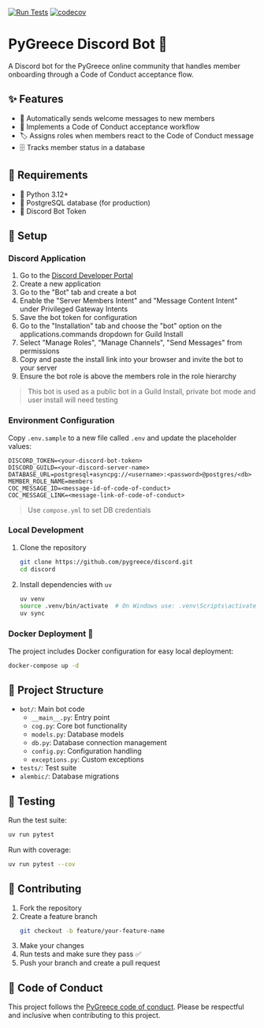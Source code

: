 [![Run Tests](https://github.com/pygreece/discord/actions/workflows/test.yml/badge.svg)](https://github.com/pygreece/discord/actions/workflows/test.yml)
[![codecov](https://codecov.io/github/pygreece/discord/graph/badge.svg?token=TRIHAIZE7D)](https://codecov.io/github/pygreece/discord)

# PyGreece Discord Bot 🤖

A Discord bot for the PyGreece online community that handles member onboarding through a Code of Conduct acceptance flow.

## ✨ Features

- 👋 Automatically sends welcome messages to new members
- 📜 Implements a Code of Conduct acceptance workflow
- 🏷️ Assigns roles when members react to the Code of Conduct message
- 🗄️ Tracks member status in a database

## 🔧 Requirements

- 🐍 Python 3.12+
- 🐘 PostgreSQL database (for production)
- 🔑 Discord Bot Token

## 🚀 Setup

### Discord Application

1. Go to the [Discord Developer Portal](https://discord.com/developers/applications)
2. Create a new application
3. Go to the "Bot" tab and create a bot
4. Enable the "Server Members Intent" and "Message Content Intent" under Privileged Gateway Intents
5. Save the bot token for configuration
6. Go to the "Installation" tab and choose the "bot" option on the applications.commands dropdown for Guild Install
7. Select "Manage Roles", "Manage Channels", "Send Messages" from permissions
8. Copy and paste the install link into your browser and invite the bot to your server
9. Ensure the bot role is above the members role in the role hierarchy

> This bot is used as a public bot in a Guild Install, private bot mode and user install will need testing

### Environment Configuration

Copy `.env.sample` to a new file called `.env` and update the placeholder values:
   ```
   DISCORD_TOKEN=<your-discord-bot-token>
   DISCORD_GUILD=<your-discord-server-name>
   DATABASE_URL=postgresql+asyncpg://<username>:<password>@postgres/<db>
   MEMBER_ROLE_NAME=members
   COC_MESSAGE_ID=<message-id-of-code-of-conduct>
   COC_MESSAGE_LINK=<message-link-of-code-of-conduct>
   ```

> Use `compose.yml` to set DB credentials

### Local Development

1. Clone the repository
   ```bash
   git clone https://github.com/pygreece/discord.git
   cd discord
   ```

2. Install dependencies with `uv`
   ```bash
   uv venv
   source .venv/bin/activate  # On Windows use: .venv\Scripts\activate
   uv sync
   ```

### Docker Deployment 🐳

The project includes Docker configuration for easy local deployment:

```bash
docker-compose up -d
```

## 📁 Project Structure

- `bot/`: Main bot code
  - `__main__.py`: Entry point
  - `cog.py`: Core bot functionality
  - `models.py`: Database models
  - `db.py`: Database connection management
  - `config.py`: Configuration handling
  - `exceptions.py`: Custom exceptions
- `tests/`: Test suite
- `alembic/`: Database migrations

## 🧪 Testing

Run the test suite:

```bash
uv run pytest
```

Run with coverage:

```bash
uv run pytest --cov
```

## 👥 Contributing

1. Fork the repository
2. Create a feature branch
   ```bash
   git checkout -b feature/your-feature-name
   ```
3. Make your changes
4. Run tests and make sure they pass ✅
5. Push your branch and create a pull request

## 💬 Code of Conduct

This project follows the [PyGreece code of conduct](https://pygreece.org/code-of-conduct/).
Please be respectful and inclusive when contributing to this project.
